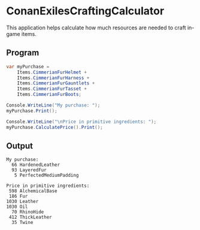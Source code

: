 # ConanExilesCraftingCalculator

This application helps calculate how much resources are needed to craft in-game items.

## Program

```csharp
var myPurchase =
    Items.CimmerianFurHelmet +
    Items.CimmerianFurHarness +
    Items.CimmerianFurGauntlets +
    Items.CimmerianFurTasset +
    Items.CimmerianFurBoots;

Console.WriteLine("My purchase: ");
myPurchase.Print();

Console.WriteLine("\nPrice in primitive ingredients: ");
myPurchase.CalculatePrice().Print();
```

## Output

```
My purchase:
  66 HardenedLeather
  93 LayeredFur
   5 PerfectedMediumPadding

Price in primitive ingredients:
 598 AlchemicalBase
 186 Fur
1030 Leather
1030 Oil
  70 RhinoHide
 412 ThickLeather
  35 Twine
```
